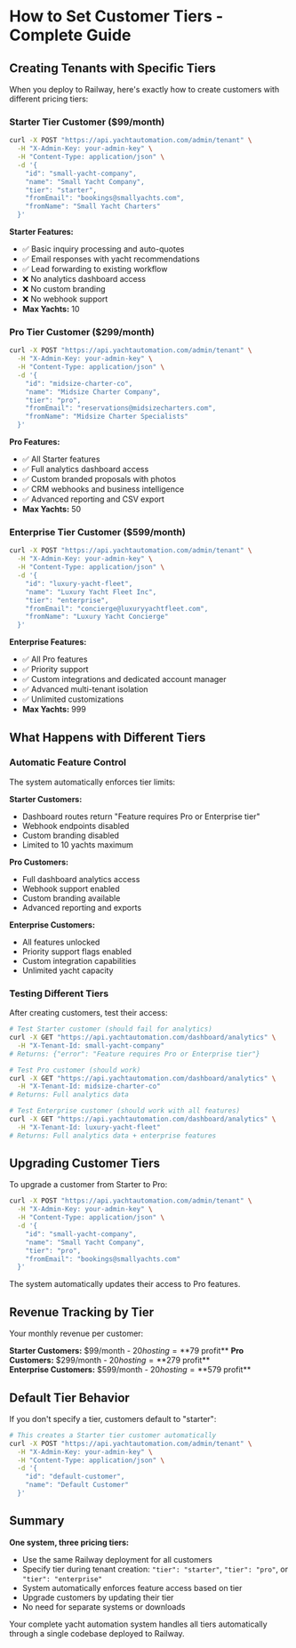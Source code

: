 # How to Set Customer Tiers - Complete Guide

## Creating Tenants with Specific Tiers

When you deploy to Railway, here's exactly how to create customers with different pricing tiers:

### Starter Tier Customer ($99/month)

```bash
curl -X POST "https://api.yachtautomation.com/admin/tenant" \
  -H "X-Admin-Key: your-admin-key" \
  -H "Content-Type: application/json" \
  -d '{
    "id": "small-yacht-company",
    "name": "Small Yacht Company",
    "tier": "starter",
    "fromEmail": "bookings@smallyachts.com",
    "fromName": "Small Yacht Charters"
  }'
```

**Starter Features:**
- ✅ Basic inquiry processing and auto-quotes
- ✅ Email responses with yacht recommendations  
- ✅ Lead forwarding to existing workflow
- ❌ No analytics dashboard access
- ❌ No custom branding
- ❌ No webhook support
- **Max Yachts:** 10

### Pro Tier Customer ($299/month)

```bash
curl -X POST "https://api.yachtautomation.com/admin/tenant" \
  -H "X-Admin-Key: your-admin-key" \
  -H "Content-Type: application/json" \
  -d '{
    "id": "midsize-charter-co",
    "name": "Midsize Charter Company",
    "tier": "pro",
    "fromEmail": "reservations@midsizecharters.com",
    "fromName": "Midsize Charter Specialists"
  }'
```

**Pro Features:**
- ✅ All Starter features
- ✅ Full analytics dashboard access
- ✅ Custom branded proposals with photos
- ✅ CRM webhooks and business intelligence
- ✅ Advanced reporting and CSV export
- **Max Yachts:** 50

### Enterprise Tier Customer ($599/month)

```bash
curl -X POST "https://api.yachtautomation.com/admin/tenant" \
  -H "X-Admin-Key: your-admin-key" \
  -H "Content-Type: application/json" \
  -d '{
    "id": "luxury-yacht-fleet",
    "name": "Luxury Yacht Fleet Inc",
    "tier": "enterprise",
    "fromEmail": "concierge@luxuryyachtfleet.com",
    "fromName": "Luxury Yacht Concierge"
  }'
```

**Enterprise Features:**
- ✅ All Pro features
- ✅ Priority support
- ✅ Custom integrations and dedicated account manager
- ✅ Advanced multi-tenant isolation
- ✅ Unlimited customizations
- **Max Yachts:** 999

## What Happens with Different Tiers

### Automatic Feature Control

The system automatically enforces tier limits:

**Starter Customers:**
- Dashboard routes return "Feature requires Pro or Enterprise tier"
- Webhook endpoints disabled
- Custom branding disabled
- Limited to 10 yachts maximum

**Pro Customers:**
- Full dashboard analytics access
- Webhook support enabled
- Custom branding available
- Advanced reporting and exports

**Enterprise Customers:**
- All features unlocked
- Priority support flags enabled
- Custom integration capabilities
- Unlimited yacht capacity

### Testing Different Tiers

After creating customers, test their access:

```bash
# Test Starter customer (should fail for analytics)
curl -X GET "https://api.yachtautomation.com/dashboard/analytics" \
  -H "X-Tenant-Id: small-yacht-company"
# Returns: {"error": "Feature requires Pro or Enterprise tier"}

# Test Pro customer (should work)
curl -X GET "https://api.yachtautomation.com/dashboard/analytics" \
  -H "X-Tenant-Id: midsize-charter-co"
# Returns: Full analytics data

# Test Enterprise customer (should work with all features)
curl -X GET "https://api.yachtautomation.com/dashboard/analytics" \
  -H "X-Tenant-Id: luxury-yacht-fleet"
# Returns: Full analytics data + enterprise features
```

## Upgrading Customer Tiers

To upgrade a customer from Starter to Pro:

```bash
curl -X POST "https://api.yachtautomation.com/admin/tenant" \
  -H "X-Admin-Key: your-admin-key" \
  -H "Content-Type: application/json" \
  -d '{
    "id": "small-yacht-company",
    "name": "Small Yacht Company",
    "tier": "pro",
    "fromEmail": "bookings@smallyachts.com"
  }'
```

The system automatically updates their access to Pro features.

## Revenue Tracking by Tier

Your monthly revenue per customer:

**Starter Customers:** $99/month - $20 hosting = **$79 profit**
**Pro Customers:** $299/month - $20 hosting = **$279 profit**  
**Enterprise Customers:** $599/month - $20 hosting = **$579 profit**

## Default Tier Behavior

If you don't specify a tier, customers default to "starter":

```bash
# This creates a Starter tier customer automatically
curl -X POST "https://api.yachtautomation.com/admin/tenant" \
  -H "X-Admin-Key: your-admin-key" \
  -H "Content-Type: application/json" \
  -d '{
    "id": "default-customer",
    "name": "Default Customer"
  }'
```

## Summary

**One system, three pricing tiers:**
- Use the same Railway deployment for all customers
- Specify tier during tenant creation: `"tier": "starter"`, `"tier": "pro"`, or `"tier": "enterprise"`
- System automatically enforces feature access based on tier
- Upgrade customers by updating their tier
- No need for separate systems or downloads

Your complete yacht automation system handles all tiers automatically through a single codebase deployed to Railway.